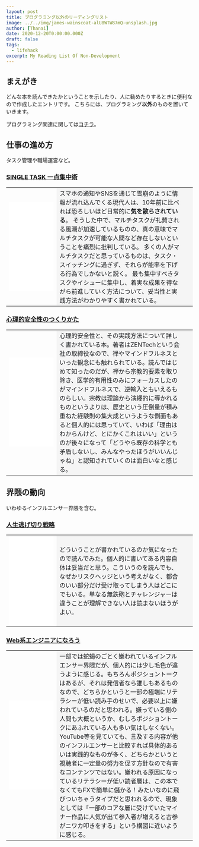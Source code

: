 ```yaml
---
layout: post
title: プログラミング以外のリーディングリスト
image: ../../img/james-wainscoat-alU8WTW87mQ-unsplash.jpg
author: [Thanai]
date: 2020-12-20T0:00:00.000Z
draft: false
tags:
  - lifehack
excerpt: My Reading List Of Non-Development
---
```


## まえがき

どんな本を読んできたかということを示したり、人に勧めたりするときに便利なので作成したエントリです。
こちらには、プログラミング**以外**のものを置いていきます。

プログラミング関連に関しては[コチラ](https://dev.thanaism.com/2020/10/reading-list/)。

## 仕事の進め方

タスク管理や職場運営など。

### [SINGLE TASK 一点集中術](https://amzn.to/38pnaJt)

<table style="table-layout:fixed;white-space:normal;">
  <tbody><tr>
    <td style="border:0px;">
      <!-- Amazon link below -->
      <iframe style="width:120px;height:240px;" marginwidth="0" marginheight="0" scrolling="no" frameborder="0" src="//rcm-fe.amazon-adsystem.com/e/cm?lt1=_blank&bc1=000000&IS2=1&bg1=FFFFFF&fc1=000000&lc1=0000FF&t=dev00d-22&language=ja_JP&o=9&p=8&l=as4&m=amazon&f=ifr&ref=as_ss_li_til&asins=B074MR67VW&linkId=96d13ab3b31cc2e59ab8342fdb4da05f"></iframe>
      <!-- Amazon link above -->
    </td>
    <td style="color:#15171A;padding-right:30px;background-color:#f5f5f5;overflow-wrap:break-word;vertical-align:middle;border:0px;">
      スマホの通知やSNSを通じて雪崩のように情報が流れ込んでくる現代人は、10年前に比べれば恐ろしいほど日常的に<b>気を散らされている</b>。
      そうした中で、マルチタスクが礼賛される風潮が加速しているものの、真の意味でマルチタスクが可能な人間など存在しないということを痛烈に批判している。
      多くの人がマルチタスクだと思っているものは、タスク・スイッチングに過ぎず、それらが能率を下げる行為でしかないと説く。
      最も集中すべきタスクやイシューに集中し、着実な成果を得ながら前進していく方法について、妥当性と実践方法がわかりやすく書かれている。
    </td>
  </tr></tbody>
</table>

### [心理的安全性のつくりかた](https://amzn.to/3seapKD)

<table style="table-layout:fixed;white-space:normal;">
  <tbody><tr>
    <td style="border:0px;">
      <!-- Amazon link below -->
      <iframe style="width:120px;height:240px;" marginwidth="0" marginheight="0" scrolling="no" frameborder="0" src="//rcm-fe.amazon-adsystem.com/e/cm?lt1=_blank&bc1=000000&IS2=1&bg1=FFFFFF&fc1=000000&lc1=0000FF&t=dev00d-22&language=ja_JP&o=9&p=8&l=as4&m=amazon&f=ifr&ref=as_ss_li_til&asins=B08JVDFT59&linkId=9fdcd696090d984f3a42250a249fccfa"></iframe>
      <!-- Amazon link above -->
    </td>
    <td style="color:#15171A;padding-right:30px;background-color:#f5f5f5;overflow-wrap:break-word;vertical-align:middle;border:0px;">
      心理的安全性と、その実践方法について詳しく書かれている本。著者はZENTechという会社の取締役なので、禅やマインドフルネスといった観念にも触れられている。読んではじめて知ったのだが、禅から宗教的要素を取り除き、医学的有用性のみにフォーカスしたのがマインドフルネスで、逆輸入ともいえるものらしい。宗教は理論から演繹的に導かれるものというよりは、歴史という圧倒量が積み重ねた経験則の集大成というような側面もあると個人的には思っていて、いわば「理由はわからんけど、とにかくこれはいい」というのが後々になって「どうやら既存の科学とも矛盾しないし、みんなやったほうがいいんじゃね」と認知されていくのは面白いなと感じる。
    </td>
  </tr></tbody>
</table>

## 界隈の動向

いわゆるインフルエンサー界隈を含む。

### [人生逃げ切り戦略](https://amzn.to/2XrDVyH)

<table style="table-layout:fixed;white-space:normal;">
  <tbody><tr>
    <td style="border:0px;">
      <!-- Amazon link below -->
      <iframe style="width:120px;height:240px;" marginwidth="0" marginheight="0" scrolling="no" frameborder="0" src="//rcm-fe.amazon-adsystem.com/e/cm?lt1=_blank&bc1=000000&IS2=1&bg1=FFFFFF&fc1=000000&lc1=0000FF&t=dev00d-22&language=ja_JP&o=9&p=8&l=as4&m=amazon&f=ifr&ref=as_ss_li_til&asins=B088LW9NYF&linkId=04a0a7001e080b10ec49b9d7c6abc011"></iframe>
      <!-- Amazon link above -->
    </td>
    <td style="color:#15171A;padding-right:30px;background-color:#f5f5f5;overflow-wrap:break-word;vertical-align:middle;border:0px;">
      どういうことが書かれているのか気になったので読んでみた。個人的に書いてある内容自体は妥当だと思う。こういうのを読んでも、なぜかリスクヘッジという考えがなく、都合のいい部分だけ受け取ってしまう人はどこにでもいる。単なる無鉄砲とチャレンジャーは違うことが理解できない人は読まないほうがよい。
    </td>
  </tr></tbody>
</table>

### [Web系エンジニアになろう](https://amzn.to/2LaGwdR)

<table style="table-layout:fixed;white-space:normal;">
  <tbody><tr>
    <td style="border:0px;">
      <!-- Amazon link below -->
      <iframe style="width:120px;height:240px;" marginwidth="0" marginheight="0" scrolling="no" frameborder="0" src="//rcm-fe.amazon-adsystem.com/e/cm?lt1=_blank&bc1=000000&IS2=1&bg1=FFFFFF&fc1=000000&lc1=0000FF&t=dev00d-22&language=ja_JP&o=9&p=8&l=as4&m=amazon&f=ifr&ref=as_ss_li_til&asins=B08JD1HCYC&linkId=de86333b2cbae45a3eff3c2bc2c0ba3a"></iframe>
      <!-- Amazon link above -->
    </td>
    <td style="color:#15171A;padding-right:30px;background-color:#f5f5f5;overflow-wrap:break-word;vertical-align:middle;border:0px;">
      一部では蛇蝎のごとく嫌われているインフルエンサー界隈だが、個人的には少し毛色が違うように感じる。もちろんポジショントークはあるが、それは発信者なら誰しもあるものなので、どちらかというと一部の極端にリテラシーが低い読み手のせいで、必要以上に嫌われているのだと思われる。嫌っている側の人間も大概というか、むしろポジショントークにあふれている人も多い気はしなくない。YouTube等を見ていても、言及する内容が他のインフルエンサーと比較すれば具体的あるいは実践的なものが多く、どちらかというと視聴者に一定量の努力を促す方針なので有害なコンテンツではない。嫌われる原因になっているリテラシーが低い読者層は、この本でなくてもFXで簡単に儲かる！みたいなのに飛びついちゃうタイプだと思われるので、現象としては「一部のコアな層に受けていたマイナー作品に人気が出て参入者が増えると古参がニワカ叩きをする」という構図に近いように感じる。
    </td>
  </tr></tbody>
</table>
